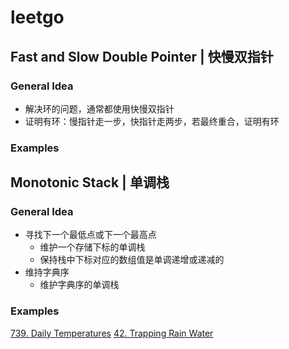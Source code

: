 # leetgo
## Fast and Slow Double Pointer | 快慢双指针
### General Idea
- 解决环的问题，通常都使用快慢双指针
- 证明有环：慢指针走一步，快指针走两步，若最终重合，证明有环
### Examples

## Monotonic Stack | 单调栈
### General Idea
- 寻找下一个最低点或下一个最高点
    - 维护一个存储下标的单调栈
    - 保持栈中下标对应的数组值是单调递增或递减的
- 维持字典序
    - 维护字典序的单调栈
### Examples
[739. Daily Temperatures](https://leetcode-cn.com/problems/daily-temperatures/)
[42. Trapping Rain Water](https://leetcode-cn.com/problems/trapping-rain-water/)